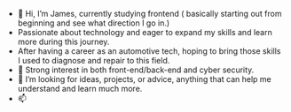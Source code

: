 - 👋 Hi, I’m James, currently studying frontend ( basically starting out from beginning and see what direction I
go in.)
- Passionate about technology and eager to expand my skills and learn more during this journey.
-  After having a career as an automotive tech, hoping to bring those skills I used to diagnose and repair to this field.
- 👀 Strong interest in both front-end/back-end and cyber security.  
- 💞️ I’m looking for ideas, projects, or advice, anything that can help me understand and learn much more.
- 📫 
<!---
staxxtec/staxxtec is a ✨ special ✨ repository because its `README.md` (this file) appears on your GitHub profile.
You can click the Preview link to take a look at your changes.
--->
